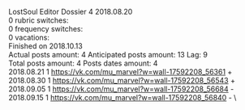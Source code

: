 LostSoul	Editor Dossier 4 2018.08.20\
0 rubric switches:\
0 frequency switches:\
0 vacations:\
Finished on 2018.10.13\
Actual posts amount: 4	Anticipated posts amount: 13	 Lag: 9
\
Total posts amount: 4	Posts dates amount: 4\
2018.08.21 1 https://vk.com/mu_marvel?w=wall-17592208_56361 +	\
2018.08.30 1 https://vk.com/mu_marvel?w=wall-17592208_56543 +	\
2018.09.05 1 https://vk.com/mu_marvel?w=wall-17592208_56684 -	\
2018.09.15 1 https://vk.com/mu_marvel?w=wall-17592208_56840 -	\
